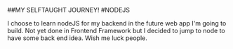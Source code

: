 ##MY SELFTAUGHT JOURNEY!
#NODEJS

I choose to learn nodeJS for my backend in the future web app I'm going to build. Not yet done in Frontend Framework but I decided to jump to node to have some back end idea. Wish me luck people.
